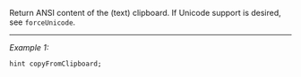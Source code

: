 Return ANSI content of the (text) clipboard. If Unicode support is desired, see `forceUnicode`.


---
*Example 1:*
```sqf
hint copyFromClipboard;
```